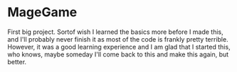 # MageGame
First big project. Sortof wish I learned the basics more before I made this, and I'll probably never finish it as most of the code is frankly pretty terrible. However, it was a good learning experience and I am glad that I started this, who knows, maybe someday I'll come back to this and make this again, but better.